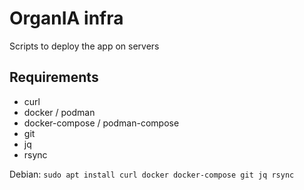 # OrganIA infra

Scripts to deploy the app on servers

## Requirements
- curl
- docker / podman
- docker-compose / podman-compose
- git
- jq
- rsync

Debian: `sudo apt install curl docker docker-compose git jq rsync`
